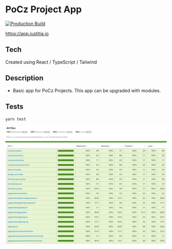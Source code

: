 # PoCz Project App

[![Production Build](https://github.com/gugazimmermann/pocz-projects-app/actions/workflows/main.yml/badge.svg)](https://github.com/gugazimmermann/pocz-projects-app/actions/workflows/main.yml)

<https://app.iustitia.io>

## Tech

Created using React / TypeScript / Tailwind

## Description

- Basic app for PoCz Projects. This app can be upgraded with modules.

## Tests

  `yarn test`

  ![Tests Coverage](./readme-imgs/tests.png)